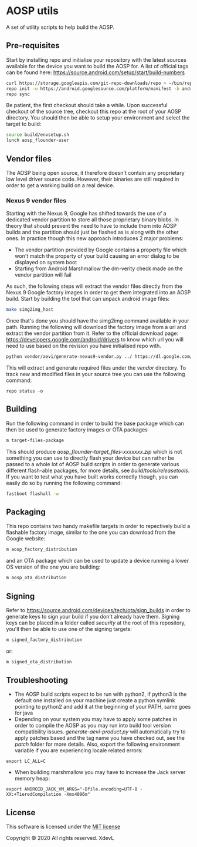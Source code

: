 # AOSP utils
A set of utility scripts to help build the AOSP.

## Pre-requisites
Start by installing repo and initialise your repository with the latest sources available for the device you want to build the AOSP for. A list of official tags can be found here: https://source.android.com/setup/start/build-numbers
```bash
curl https://storage.googleapis.com/git-repo-downloads/repo > ~/bin/repo
repo init -u https://android.googlesource.com/platform/manifest -b android-7.1.1_r58
repo sync
```
Be patient, the first checkout should take a while. Upon successful checkout of the source tree, checkout this repo at the root of your AOSP directory. You should then be able to setup your environment and select the target to build:
```bash
source build/envsetup.sh
lunch aosp_flounder-user
```

## Vendor files
The AOSP being open source, it therefore doesn't contain any proprietary low level driver source code. However, their binaries are still required in order to get a working build on a real device.

### Nexus 9 vendor files
Starting with the Nexus 9, Google has shifted towards the use of a dedicated vendor partition to store all those proprietary binary blobs. In theory that should prevent the need to have to include them into AOSP builds and the partition should just be flashed as is along with the other ones. In practice though this new approach introduces 2 major problems:
* The vendor partition provided by Google contains a property file which won't match the property of your build causing an error dialog to be displayed on system boot
* Starting from Android Marshmallow the dm-verity check made on the vendor partition will fail

As such, the following steps will extract the vendor files directly from the Nexus 9 Google factory images in order to get them integrated into an AOSP build.
 Start by building the tool that can unpack android image files:
```bash
make simg2img_host
```
Once that's done you should have the simg2img command available in your path. Running the following will download the factory image from a url and extract the vendor partition from it. Refer to the official download page: https://developers.google.com/android/drivers to know which url you will need to use based on the revision you have initialised repo with.
``` bash
python vendor/aevi/generate-nexus9-vendor.py ../ https://dl.google.com/dl/android/aosp/volantis-n9f27m-factory-a0d47736.zip --with-google-apps
```
This will extract and generate required files under the _vendor_ directory. To track new and modified files in your source tree you can use the following command:
```
repo status -o
```

## Building
Run the following command in order to build the base package which can then be used to generate factory images or OTA packages
```bash
m target-files-package
```

This should produce _aosp_flounder-target_files-xxxxxxx.zip_ which is not something you can use to directly flash your device but can rather be passed to a whole lot of AOSP build scripts in order to generate various different flash-able packages, for more details, see _build/tools/releasetools_. If you want to test what you have built works correctly though, you can easily do so by running the following command:
```bash
fastboot flashall -w
```

## Packaging
This repo contains two handy makefile targets in order to repectively build a flashable factory image, similar to the one you can download from the Google website:
```bash
m aosp_factory_distribution
```
and an OTA package which can be used to update a device running a lower OS version of the one you are building:
```bash
m aosp_ota_distribution
```

## Signing
Refer to https://source.android.com/devices/tech/ota/sign_builds in order to generate keys to sign your build if you don't already have them.   Signing keys can be placed in a folder called _security_ at the root of this repository, you'll then be able to use one of the signing targets:
```bash
m signed_factory_distribution
```
or:
```bash
m signed_ota_distribution
```

## Troubleshooting
* The AOSP build scripts expect to be run with python2, if python3 is the default one installed on your machine just create a python symlink pointing to python2 and add it at the beginning of your PATH, same goes for java
* Depending on your system you may have to apply some patches in order to compile the AOSP as you may run into build tool version compatibility issues. _generate-aevi-product.py_ will automatically try to apply patches based and the tag name you have checked out, see the _patch_ folder for more details. Also, export the following environment variable if you are experiencing locale related errors:
```
export LC_ALL=C
```
* When building marshmallow you may have to increase the Jack server memory heap:
```
export ANDROID_JACK_VM_ARGS="-Dfile.encoding=UTF-8 -XX:+TieredCompilation -Xmx4096m"
```

## License
This software is licensed under the [MIT license](LICENSE)

Copyright &#169; 2020 All rights reserved. XdevL

